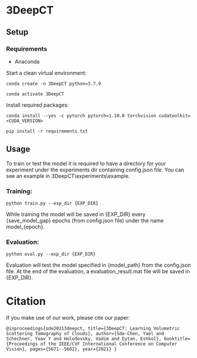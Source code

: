# 3DeepCT

## Setup
### Requirements
* Anaconda

Start a clean virtual environment:

`conda create -n 3DeepCT python=3.7.9`

`conda activate 3DeepCT`

Install required packages:

`conda install --yes -c pytorch pytorch=1.10.0 torchvision cudatoolkit=<CUDA_VERSION>`

`pip install -r requirements.txt`

## Usage
To train or test the model it is required to have a directory for your experiment under the experiments dir containing config.json file.
You can see an example in 3DeepCT\experiments\example.
 ### Training:
 
 `python train.py --exp_dir {EXP_DIR}`
 
 While training the model will be saved in {EXP_DIR} every {save_model_gap} epochs (from config.json file) under the name model_{epoch}.
 
 ### Evaluation:
 
 `python eval.py --exp_dir {EXP_DIR}`
 
 Evaluation will test the model specified in {model_path} from the config.json file.
 At the end of the evaluation, a evaluation_result.mat file will be saved in {EXP_DIR}.

# Citation
If you make use of our work, please cite our paper:

`@inproceedings{sde20213deepct,
  title={3DeepCT: Learning Volumetric Scattering Tomography of Clouds},
  author={Sde-Chen, Yael and Schechner, Yoav Y and Holodovsky, Vadim and Eytan, Eshkol},
  booktitle={Proceedings of the IEEE/CVF International Conference on Computer Vision},
  pages={5671--5682},
  year={2021}
}`
